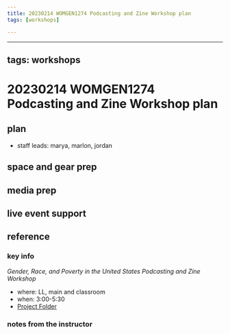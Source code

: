 ```yaml
---
title: 20230214 WOMGEN1274 Podcasting and Zine Workshop plan
tags: [workshops]

---
```


---
tags: workshops
---
# 20230214 WOMGEN1274 Podcasting and Zine Workshop plan

## plan
* staff leads: marya, marlon, jordan
## space and gear prep
## media prep
## live event support
## reference
### key info
*Gender, Race, and Poverty in the United States Podcasting and Zine Workshop*
* where: LL, main and classroom
* when: 3:00-5:30
* [Project Folder](https://drive.google.com/drive/folders/1d2Uuz1aeZKvvm_WT_2WR1UYAeH6AinPQ)

### notes from the instructor
